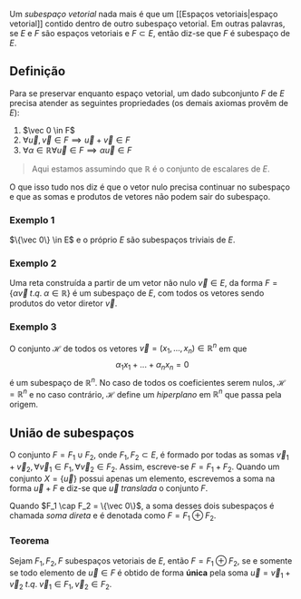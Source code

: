 Um *subespaço vetorial* nada mais é que um [[Espaços vetoriais|espaço vetorial]] contido dentro de outro subespaço vetorial. Em outras palavras, se $E$ e $F$ são espaços vetoriais e $F \subset E$, então diz-se que $F$  é subespaço de $E$.
## Definição
Para se preservar enquanto espaço vetorial, um dado subconjunto $F$ de $E$ precisa atender as seguintes propriedades (os demais axiomas provêm de $E$):
1. $\vec 0 \in F$
2. $\forall \vec u, \vec v \in F \implies \vec u + \vec v \in F$
3. $\forall \alpha \in \mathbb R \forall \vec u \in F \implies \alpha \vec u \in F$
> Aqui estamos assumindo que $\mathbb R$ é o conjunto de escalares de $E$.

O que isso tudo nos diz é que o vetor nulo precisa continuar no subespaço e que as somas e produtos de vetores não podem sair do subespaço.

### Exemplo 1
$\{\vec 0\} \in E$ e o próprio $E$ são subespaços triviais de $E$.

### Exemplo 2
Uma reta construída a partir de um  vetor não nulo $\vec v \in E$, da forma $F = \{\alpha \vec v \; t.q. \; \alpha \in \mathbb R\}$ é um subespaço de $E$, com todos os vetores sendo produtos do vetor diretor $\vec v$.

### Exemplo 3
O conjunto $\mathcal H$ de todos os vetores $\vec v = (x_1, ..., x_n) \in \mathbb R^n$ em que
$$\alpha_1 x_1 + ... + \alpha_n x_n = 0$$
é um subespaço de $\mathbb R^n$. No caso de todos os coeficientes serem nulos, $\mathcal H = \mathbb R^n$ e no caso contrário, $\mathcal H$ define um *hiperplano* em $\mathbb R^n$ que passa pela origem.

## União de subespaços
O conjunto $F = F_1 \cup F_2$, onde $F_1, F_2 \subset E$, é formado por todas as somas $\vec v_1 + \vec v_2, \, \forall \vec v_1 \in F_1, \, \forall \vec v_2 \in F_2$. Assim, escreve-se $F = F_1  + F_2$. Quando um conjunto $X = \{\vec u\}$ possui apenas um elemento, escrevemos a soma na forma $\vec u + F$ e diz-se que $\vec u$ *translada* o conjunto $F$.

Quando $F_1 \cap F_2 = \{\vec 0\}$, a soma desses dois subespaços é chamada *soma direta* e é denotada como $F = F_1 \oplus F_2$.

### Teorema
Sejam $F_1, F_2, F$ subespaços vetoriais de $E$, então $F = F_1 \oplus F_2$, se e somente se todo elemento de $\vec u \in F$ é obtido de forma **única** pela soma $\vec u = \vec v_1 + \vec v_2\; t.q. \; \vec v_1 \in F_1, \, \vec v_2 \in F_2$.
